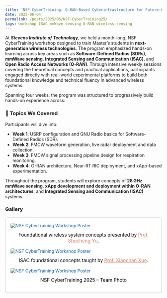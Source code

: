 ```yaml
---
title: 'NSF CyberTraining: O-RAN-Based Cyberinfrastructure for Future-Generation Wireless Communication and Sensing'
date: 2025-06-04
permalink: /posts/2025/06/NSF-CyberTraining25/
tags: workshop ISAC mmWave-sensing O-RAN wireless-sensing
---
```


At <em>**Stevens Institute of Technology**</em>, we held a month-long, NSF CyberTraining workshop designed to train Master’s students in **next-generation wireless technologies**. The program emphasized hands-on learning across key areas such as **Software-Defined Radios (SDRs)**, **mmWave sensing**, **Integrated Sensing and Communication (ISAC)**, and **Open Radio Access Networks (O-RAN)**. Through intensive weekly sessions covering the theoretical concepts and practical applications, participants engaged directly with real-world experimental platforms to build both foundational knowledge and technical fluency in advanced wireless systems.


Spanning four weeks, the program was structured to progressively build hands-on experience across:

### 📑 Topics We Covered
Participants will dive into:
- **Week 1**: USRP configuration and GNU Radio basics for Software-Defined Radios (SDR).
- **Week 2**: FMCW waveform generation, live radar deployment and data collection.
- **Week 3**: FMCW signal processing pipeline design for respiration monitoring.
- **Week 4**: O-RAN architecture, Near-RT RIC deployment, and xApp-based experimentation.

Throughout the program, students will explore concepts of **28 GHz mmWave sensing**, **xApp development and deployment within O-RAN architectures**, and **Integrated Sensing and Communication (ISAC)** systems.

### Gallery
<div style="
  padding: 1rem;
  border: 1px solid var(--border-color, #ccc);
  border-radius: 8px;
  background-color: var(--background-color, #fff);
  box-shadow: 0 1px 3px rgba(0,0,0,0.1);
  max-width: 100%;
  margin-bottom: 1.5rem;
  color: var(--text-color,rgb(21, 99, 176));
">
  <img src="/images/20250604_155012.jpg" alt="NSF CyberTraining Workshop Poster" style="display: block; margin: 0 auto; max-width: 100%; height: auto; border-radius: 4px;">

  <p style="text-align: center; margin-top: 0.75rem; font-size: 0.95rem; color: #000;">
    Foundational wireless system concepts presented by <a href="https://www.stevens.edu/profile/syu19" target="_blank" rel="noopener noreferrer" style="color: #d97c5f;">Prof. Shucheng Yu</a>.
  </p>
  <img src="/images/20250611_154508.jpg" alt="NSF CyberTraining Workshop Poster" style="display: block; margin: 0 auto; max-width: 100%; height: auto; border-radius: 4px;">

  <p style="text-align: center; margin-top: 0.75rem; font-size: 0.95rem; color: #000;">
    ISAC foundational concepts taught by <a href="https://xueshannon.github.io" target="_blank" rel="noopener noreferrer" style="color: #d97c5f;">Prof. Xiaochan Xue</a>.
  </p>
  <img src="/images/DSCN3483.jpg" alt="NSF CyberTraining Workshop Poster" style="display: block; margin: 0 auto; max-width: 100%; height: auto; border-radius: 4px;">

  <p style="text-align: center; margin-top: 0.75rem; font-size: 0.95rem; color: #000;">
    NSF CyberTraining 2025 – Team Photo
  </p>

</div>